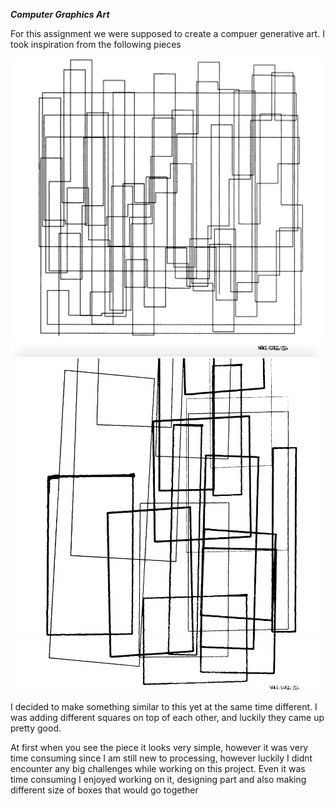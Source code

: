 ***Computer Graphics Art***

For this assignment we were supposed to create a compuer generative art. I took inspiration from the following pieces

![](example1.png)
![](example2.png)

I decided to make something similar to this yet at the same time different. I was adding different squares on top of each other, and luckily they came up pretty good.

At first when you see the piece it looks very simple, however it was very time consuming since I am still new to processing, however luckily I didnt encounter any big challenges while working on this project. Even it was time consuming I enjoyed working on it, designing part and also making different size of boxes that would go together
